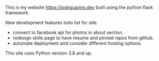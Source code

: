 This is my website https://joshguarino.dev built using the python flask framework.

New development features todo list for site:
- connect to facebook api for photos in about section.
- redesign skills page to have resume and pinned repos from github.
- automate deployment and consider different hosting options.

This site uses Python version 3.8 and up.